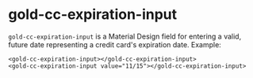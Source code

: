 # gold-cc-expiration-input

`gold-cc-expiration-input` is a Material Design field for entering a valid,
future date representing a credit card's expiration date.
Example:

    <gold-cc-expiration-input></gold-cc-expiration-input>
    <gold-cc-expiration-input value="11/15"></gold-cc-expiration-input>
